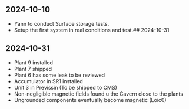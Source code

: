 
## 2024-10-10

-  Yann to conduct Surface storage tests.
-  Setup the first system in real conditions and test.## 2024-10-31
## 2024-10-31

- Plant 9 installed
- Plant 7 shipped
- Plant 6 has some leak to be reviewed
- Accumulator in SR1 installed
- Unit 3 in Previssin (To be shipped to CMS)
- Non-negligible magnetic fields found u the Cavern close to the plants
- Ungrounded components eventually become magnetic (Loic0)
